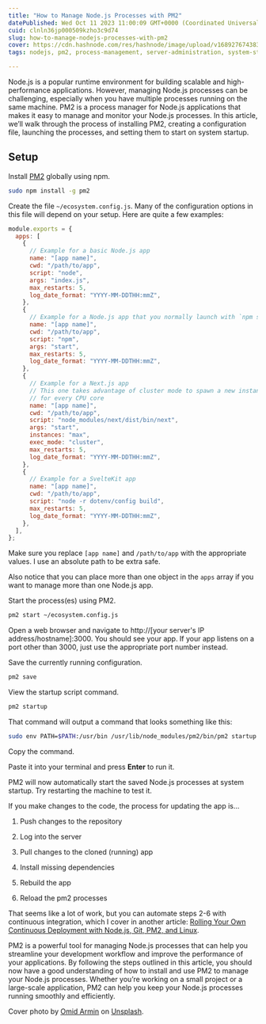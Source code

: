 ```yaml
---
title: "How to Manage Node.js Processes with PM2"
datePublished: Wed Oct 11 2023 11:00:09 GMT+0000 (Coordinated Universal Time)
cuid: clnln36jp000509kzho3c9d74
slug: how-to-manage-nodejs-processes-with-pm2
cover: https://cdn.hashnode.com/res/hashnode/image/upload/v1689276743834/8daae0e9-090c-41c9-bf66-d9b55678c1b4.png
tags: nodejs, pm2, process-management, server-administration, system-startup

---
```


Node.js is a popular runtime environment for building scalable and high-performance applications. However, managing Node.js processes can be challenging, especially when you have multiple processes running on the same machine. PM2 is a process manager for Node.js applications that makes it easy to manage and monitor your Node.js processes. In this article, we’ll walk through the process of installing PM2, creating a configuration file, launching the processes, and setting them to start on system startup.

## **Setup**

Install [PM2](https://pm2.keymetrics.io/) globally using npm.

```bash
sudo npm install -g pm2
```

Create the file `~/ecosystem.config.js`. Many of the configuration options in this file will depend on your setup. Here are quite a few examples:

```javascript
module.exports = {
  apps: [
    {
      // Example for a basic Node.js app
      name: "[app name]",
      cwd: "/path/to/app",
      script: "node",
      args: "index.js",
      max_restarts: 5,
      log_date_format: "YYYY-MM-DDTHH:mmZ",
    },
    {
      // Example for a Node.js app that you normally launch with `npm start`
      name: "[app name]",
      cwd: "/path/to/app",
      script: "npm",
      args: "start",
      max_restarts: 5,
      log_date_format: "YYYY-MM-DDTHH:mmZ",
    },
    {
      // Example for a Next.js app
      // This one takes advantage of cluster mode to spawn a new instance
      // for every CPU core
      name: "[app name]",
      cwd: "/path/to/app",
      script: "node_modules/next/dist/bin/next",
      args: "start",
      instances: "max",
      exec_mode: "cluster",
      max_restarts: 5,
      log_date_format: "YYYY-MM-DDTHH:mmZ",
    },
    {
      // Example for a SvelteKit app
      name: "[app name]",
      cwd: "/path/to/app",
      script: "node -r dotenv/config build",
      max_restarts: 5,
      log_date_format: "YYYY-MM-DDTHH:mmZ",
    },
  ],
};
```

Make sure you replace `[app name]` and `/path/to/app` with the appropriate values. I use an absolute path to be extra safe.

Also notice that you can place more than one object in the `apps` array if you want to manage more than one Node.js app.

Start the process(es) using PM2.

```bash
pm2 start ~/ecosystem.config.js
```

Open a web browser and navigate to http://\[your server's IP address/hostname\]:3000. You should see your app. If your app listens on a port other than 3000, just use the appropriate port number instead.

Save the currently running configuration.

```bash
pm2 save
```

View the startup script command.

```bash
pm2 startup
```

That command will output a command that looks something like this:

```bash
sudo env PATH=$PATH:/usr/bin /usr/lib/node_modules/pm2/bin/pm2 startup systemd -u myuser --hp /home/myuser
```

Copy the command.

Paste it into your terminal and press **Enter** to run it.

PM2 will now automatically start the saved Node.js processes at system startup. Try restarting the machine to test it.

If you make changes to the code, the process for updating the app is...

1. Push changes to the repository
    
2. Log into the server
    
3. Pull changes to the cloned (running) app
    
4. Install missing dependencies
    
5. Rebuild the app
    
6. Reload the pm2 processes
    

That seems like a lot of work, but you can automate steps 2-6 with continuous integration, which I cover in another article: [Rolling Your Own Continuous Deployment with Node.js, Git, PM2, and Linux](https://travishorn.com/rolling-your-own-continuous-deployment-with-nodejs-git-pm2-and-linux).

PM2 is a powerful tool for managing Node.js processes that can help you streamline your development workflow and improve the performance of your applications. By following the steps outlined in this article, you should now have a good understanding of how to install and use PM2 to manage your Node.js processes. Whether you’re working on a small project or a large-scale application, PM2 can help you keep your Node.js processes running smoothly and efficiently.

Cover photo by [Omid Armin](https://unsplash.com/@omidarmin?utm_source=unsplash&utm_medium=referral&utm_content=creditCopyText) on [Unsplash](https://unsplash.com/photos/a-grassy-field-with-a-bird-in-the-middle-of-it-lzZrtrLEOR0?utm_source=unsplash&utm_medium=referral&utm_content=creditCopyText).